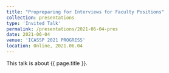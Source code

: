```yaml
---
title: "Propreparing for Interviews for Faculty Positions"
collection: presentations
type: 'Invited Talk'
permalink: /presentations/2021-06-04-pres
date: 2021-06-04
venue: 'ICASSP 2021 PROGRESS'
location: Online, 2021.06.04
---
```


This talk is about {{ page.title }}.
